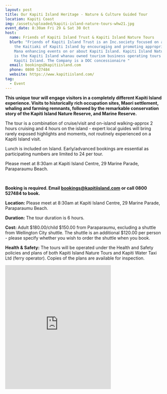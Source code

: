 ```yaml
---
layout: post
title: Our Kapiti Island Heritage - Nature & Culture Guided Tour
location: Kapiti Coast
img: /assets/uploaded/kapiti-island-nature-tours-whw21.jpg
event_date: 8:30am Fri 29 & Sat 30 Oct
host:
  name: Friends of Kapiti Island Trust & Kapiti Island Nature Tours
  blurb: "Friends of Kapiti Island Trust is an Inc.society focused on assisting
    the Kaitiaki of Kapiti Island by encouraging and promoting appropriate and
    Mana enhancing events on or about Kapiti Island. Kapiti Island Nature Tours
    is the Kapiti Island whanau owned tourism business operating tours to and on
    Kapiti Island. The Company is a DOC concessionaire "
  email: bookings@kapitiisland.com
  phone: 0800 527484
  website: https://www.kapitiisland.com/
tag:
  - Event
---
```

**This unique tour will engage visitors in a completely different Kapiti Island experience. Visits to historically rich occupation sites, Maori settlement, whaling and farming remnants, followed by the remarkable conservation story of the Kapiti Island Nature Reserve, and Marine Reserve.** 

The tour is a combination of cruise/visit and on-island walking-approx 2 hours cruising and 4 hours on the island - expert local guides will bring rarely exposed highlights and moments, not routinely experienced on a Kapiti Island visit. 

Lunch is included on Island. Early/advanced bookings are essential as participating numbers are limited to 24 per tour.

Please meet at 8:30am at Kapiti Island Centre, 29 Marine Parade, Paraparaumu Beach.

<br>

**Booking is required. Email bookings@kapitiisland.com or call 0800 527484 to book.**

**Location:** Please meet at 8:30am at Kapiti Island Centre, 29 Marine Parade, Paraparaumu Beach.

**Duration:** The tour duration is 6 hours.

**Cost:** Adult $180.00/child $150.00 from Paraparaumu, excluding a shuttle from Wellington City shuttle. The shuttle is an additional $120.00 per person - please specify whether you wish to order the shuttle when you book.

**Health & Safety:** The tours will be operated under the Health and Safety policies and plans of both Kapiti Island Nature Tours and Kapiti Water Taxi Ltd (ferry operator). Copies of the plans are available for inspection.

<iframe src="https://www.facebook.com/plugins/page.php?href=https%3A%2F%2Fwww.facebook.com%2Fkapitiislandnaturetours&tabs=timeline&width=340&height=400&small_header=false&adapt_container_width=true&hide_cover=false&show_facepile=true&appId" width="340" height="400" style="border:none;overflow:hidden" scrolling="no" frameborder="5" allowfullscreen="false" allow="autoplay; clipboard-write; encrypted-media; picture-in-picture; web-share"></iframe>